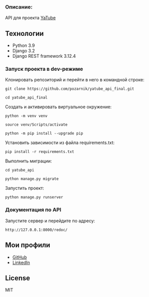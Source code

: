### Описание:

API для проекта [YaTube](https://github.com/pozarnik/yatube)

## Технологии

- Python 3.9
- Django 3.2
- Django REST framework 3.12.4

### Запуск проекта в dev-режиме

Клонировать репозиторий и перейти в него в командной строке:

```
git clone https://github.com/pozarnik/yatube_api_final.git
```

```
cd yatube_api_final
```

Cоздать и активировать виртуальное окружение:

```
python -m venv venv
```

```
source venv/Scripts/activate
```

```
python -m pip install --upgrade pip
```

Установить зависимости из файла requirements.txt:

```
pip install -r requirements.txt
```

Выполнить миграции:

```
cd yatube_api
```

```
python manage.py migrate
```

Запустить проект:

```
python manage.py runserver
```

### Документация по API

Запустите сервер и перейдите по адресу:

```
http://127.0.0.1:8000/redoc/
```

## Мои профили

- [GitHub](https://github.com/pozarnik/)
- [LinkedIn](https://www.linkedin.com/in/alekseyevich-ivan/)

## License

MIT
